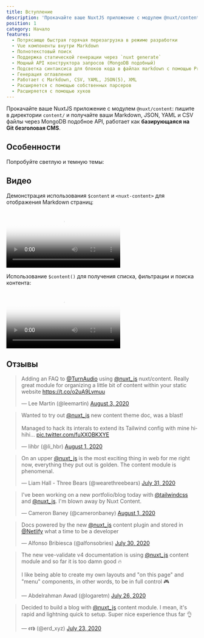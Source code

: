 ```yaml
---
title: Вступление
description: 'Прокачайте ваше NuxtJS приложение с модулем @nuxt/content: пишите в директории content/ и получайте ваши Markdown, JSON, YAML и CSV файлы через MongoDB подобное API, работает как базирующаяся на Git безголовая CMS.'
position: 1
category: Начало
features:
  - Потрясающе быстрая горячая перезагрузка в режиме разработки
  - Vue компоненты внутри Markdown
  - Полнотекстовый поиск
  - Поддержка статической генерации через `nuxt generate`
  - Мощный API конструктора запросов (MongoDB подобный)
  - Подсветка синтаксиса для блоков кода в файлах markdown с помощью PrismJS.
  - Генерация оглавления
  - Работает с Markdown, CSV, YAML, JSON(5), XML
  - Расширяется с помощью собственных парсеров
  - Расширяется с помощью хуков
---
```


Прокачайте ваше NuxtJS приложение с модулем `@nuxt/content`: пишите в директории `content/` и получайте ваши Markdown, JSON, YAML и CSV файлы через MongoDB подобное API, работает как **базирующаяся на Git безголовая CMS**.

## Особенности

<list :items="features"></list>

<p class="flex items-center">Попробуйте светлую и темную темы: <app-color-switcher class="inline-flex ml-2"></app-color-switcher></p>

## Видео

Демонстрация использования `$content` и `<nuxt-content>` для отображения Markdown страниц:

<video poster="https://res.cloudinary.com/nuxt/video/upload/v1588091670/nuxt-content_wxnjje.jpg" loop playsinline controls>
  <source src="https://res.cloudinary.com/nuxt/video/upload/v1588091670/nuxt-content_wxnjje.webm" type="video/webm" />
  <source src="https://res.cloudinary.com/nuxt/video/upload/v1588091670/nuxt-content_wxnjje.mp4" type="video/mp4" />
  <source src="https://res.cloudinary.com/nuxt/video/upload/v1588091670/nuxt-content_wxnjje.ogv" type="video/ogg" />
</video>

Использование `$content()` для получения списка, фильтрации и поиска контента:

<video poster="https://res.cloudinary.com/nuxt/video/upload/v1588095794/nuxt-content-movies_c0cq9p.jpg" loop playsinline controls>
  <source src="https://res.cloudinary.com/nuxt/video/upload/v1588095794/nuxt-content-movies_c0cq9p.webm" type="video/webm" />
  <source src="https://res.cloudinary.com/nuxt/video/upload/v1588095794/nuxt-content-movies_c0cq9p.mp4" type="video/mp4" />
  <source src="https://res.cloudinary.com/nuxt/video/upload/v1588095794/nuxt-content-movies_c0cq9p.ogv" type="video/ogg" />
</video>

## Отзывы

<blockquote class="twitter-tweet"><p lang="en" dir="ltr">Adding an FAQ to <a href="https://twitter.com/turnaudio?ref_src=twsrc%5Etfw">@TurnAudio</a> using <a href="https://twitter.com/nuxt_js?ref_src=twsrc%5Etfw">@nuxt_js</a> nuxt/content. Really great module for organizing a little bit of content within your static website <a href="https://t.co/o2uA9Lvmuu">https://t.co/o2uA9Lvmuu</a></p>&mdash; Lee Martin (@leemartin) <a href="https://twitter.com/leemartin/status/1290374428107341830?ref_src=twsrc%5Etfw">August 3, 2020</a></blockquote>

<blockquote class="twitter-tweet"><p lang="en" dir="ltr">Wanted to try out <a href="https://twitter.com/nuxt_js?ref_src=twsrc%5Etfw">@nuxt_js</a> new content theme doc, was a blast!<br><br>Managed to hack its interals to extend its Tailwind config with mine hihihi... <a href="https://t.co/fuXXOBKXYE">pic.twitter.com/fuXXOBKXYE</a></p>&mdash; lihbr (@li_hbr) <a href="https://twitter.com/li_hbr/status/1289536277897834497?ref_src=twsrc%5Etfw">August 1, 2020</a></blockquote>

<blockquote class="twitter-tweet"><p lang="en" dir="ltr">On an upper <a href="https://twitter.com/nuxt_js?ref_src=twsrc%5Etfw">@nuxt_js</a> is the most exciting thing in web for me right now, everything they put out is golden. The content module is phenomenal.</p>&mdash; Liam Hall - Three Bears (@wearethreebears) <a href="https://twitter.com/wearethreebears/status/1289345099214725120?ref_src=twsrc%5Etfw">July 31, 2020</a></blockquote>

<blockquote class="twitter-tweet"><p lang="en" dir="ltr">I&#39;ve been working on a new portfolio/blog today with <a href="https://twitter.com/tailwindcss?ref_src=twsrc%5Etfw">@tailwindcss</a> and <a href="https://twitter.com/nuxt_js?ref_src=twsrc%5Etfw">@nuxt_js</a>. I&#39;m blown away by Nuxt Content.</p>&mdash; Cameron Baney (@cameronbaney) <a href="https://twitter.com/cameronbaney/status/1289671455559413761?ref_src=twsrc%5Etfw">August 1, 2020</a></blockquote>

<blockquote class="twitter-tweet"><p lang="en" dir="ltr">Docs powered by the new <a href="https://twitter.com/nuxt_js?ref_src=twsrc%5Etfw">@nuxt_js</a> content plugin and stored in <a href="https://twitter.com/Netlify?ref_src=twsrc%5Etfw">@Netlify</a> what a time to be a developer</p>&mdash; Alfonso Bribiesca (@alfonsobries) <a href="https://twitter.com/alfonsobries/status/1288653236833062913?ref_src=twsrc%5Etfw">July 30, 2020</a></blockquote> <script async src="https://platform.twitter.com/widgets.js" charset="utf-8"></script>

<blockquote class="twitter-tweet"><p lang="en" dir="ltr">The new vee-validate v4 documentation is using <a href="https://twitter.com/nuxt_js?ref_src=twsrc%5Etfw">@nuxt_js</a> content module and so far it is too damn good 🔥<br><br>I like being able to create my own layouts and &quot;on this page&quot; and &quot;menu&quot; components, in other words, to be in full control 🎮</p>&mdash; Abdelrahman Awad (@logaretm) <a href="https://twitter.com/logaretm/status/1287526576847048705?ref_src=twsrc%5Etfw">July 26, 2020</a></blockquote>

<blockquote class="twitter-tweet"><p lang="en" dir="ltr">Decided to build a blog with <a href="https://twitter.com/nuxt_js?ref_src=twsrc%5Etfw">@nuxt_js</a> content module. I mean, it&#39;s rapid and lightning quick to setup. Super nice experience thus far 👌</p>&mdash; 𝖊𝖗𝖉 (@erd_xyz) <a href="https://twitter.com/erd_xyz/status/1286395125447483394?ref_src=twsrc%5Etfw">July 23, 2020</a></blockquote>

<script async src="https://platform.twitter.com/widgets.js" charset="utf-8"></script>
